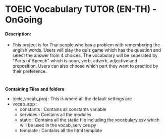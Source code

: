 # TOEIC Vocabulary TUTOR (EN-TH) - OnGoing
#### Description:
- This project is for Thai people who has a problem with remembering the english words.
Users will play the quiz game which has the question and select the answer from 4 choices.
The vocabulary will be seperated by "Parts of Speech" which is noun, verb, adverb, adjective and preposition.
Users can also choose which part they want to practice by their preference.
#

**Containing Files and folders**
- toeic_vocab_proj : This is where all the default settings are
- vocab_app :
    - constants : Contains all constants variable
    - services : Contains all the modules
    - static : Contains all the static file including the vocabulary.csv which will be used in the vocab_services.py
    - template : Contains all the html template
#